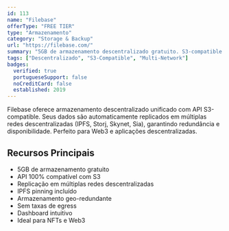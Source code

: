 ```yaml
---
id: 113
name: "Filebase"
offerType: "FREE TIER"
type: "Armazenamento"
category: "Storage & Backup"
url: "https://filebase.com/"
summary: "5GB de armazenamento descentralizado gratuito. S3-compatible em IPFS, Storj, Skynet e Sia."
tags: ["Descentralizado", "S3-Compatible", "Multi-Network"]
badges:
  verified: true
  portugueseSupport: false
  noCreditCard: false
  established: 2019
---
```


Filebase oferece armazenamento descentralizado unificado com API S3-compatible. Seus dados são automaticamente replicados em múltiplas redes descentralizadas (IPFS, Storj, Skynet, Sia), garantindo redundância e disponibilidade. Perfeito para Web3 e aplicações descentralizadas.

## Recursos Principais

- 5GB de armazenamento gratuito
- API 100% compatível com S3
- Replicação em múltiplas redes descentralizadas
- IPFS pinning incluído
- Armazenamento geo-redundante
- Sem taxas de egress
- Dashboard intuitivo
- Ideal para NFTs e Web3

